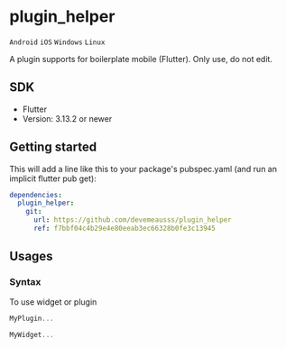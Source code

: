 # plugin_helper
`Android` `iOS` `Windows` `Linux`

A plugin supports for boilerplate mobile (Flutter). Only use, do not edit.

## SDK
 - Flutter
 - Version: 3.13.2 or newer
 
## Getting started
This will add a line like this to your package's pubspec.yaml (and run an implicit flutter pub get):
```yaml
dependencies:
  plugin_helper:
    git:
      url: https://github.com/devemeausss/plugin_helper
      ref: f7bbf04c4b29e4e80eeab3ec66328b0fe3c13945
```

## Usages

### Syntax
To use widget or plugin 
```dart
MyPlugin...

MyWidget...
```